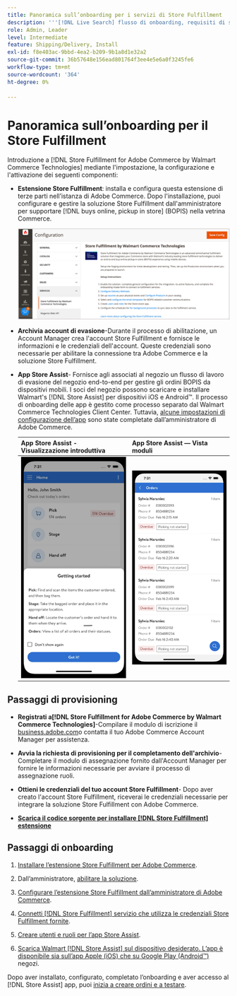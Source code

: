 ```yaml
---
title: Panoramica sull’onboarding per i servizi di Store Fulfillment
description: '''[!DNL Live Search] flusso di onboarding, requisiti di sistema, limiti e limitazioni."'
role: Admin, Leader
level: Intermediate
feature: Shipping/Delivery, Install
exl-id: f8e403ac-9bbd-4ea2-b209-9b1a8d1e32a2
source-git-commit: 36b57648e156ead801764f3ee4e5e6a0f3245fe6
workflow-type: tm+mt
source-wordcount: '364'
ht-degree: 0%

---
```


# Panoramica sull’onboarding per il Store Fulfillment

Introduzione a [!DNL Store Fulfillment for Adobe Commerce by Walmart Commerce Technologies] mediante l&#39;impostazione, la configurazione e l&#39;attivazione dei seguenti componenti:

- **Estensione Store Fulfillment**: installa e configura questa estensione di terze parti nell’istanza di Adobe Commerce. Dopo l&#39;installazione, puoi configurare e gestire la soluzione Store Fulfillment dall&#39;amministratore per supportare [!DNL buys online, pickup in store] (BOPIS) nella vetrina Commerce.

  ![[!DNL Store Fulfillment Service] configurazione nella visualizzazione Amministratore](assets/store-fulfillment-admin-home.png)

- **Archivia account di evasione**-Durante il processo di abilitazione, un Account Manager crea l&#39;account Store Fulfillment e fornisce le informazioni e le credenziali dell&#39;account. Queste credenziali sono necessarie per abilitare la connessione tra Adobe Commerce e la soluzione Store Fulfillment.

- **App Store Assist**- Fornisce agli associati al negozio un flusso di lavoro di evasione del negozio end-to-end per gestire gli ordini BOPIS da dispositivi mobili. I soci del negozio possono scaricare e installare Walmart&#39;s [!DNL Store Assist] per dispositivi iOS e Android™. Il processo di onboarding delle app è gestito come processo separato dal Walmart Commerce Technologies Client Center. Tuttavia, [alcune impostazioni di configurazione dell’app](user-setup.md) sono state completate dall’amministratore di Adobe Commerce.

  | App Store Assist - Visualizzazione introduttiva | App Store Assist — Vista moduli |
  |-------------------------------------------------------------------------------------------------------------|-----------------------------------------------------------------------------------------------|
  | ![[!DNL Store Assist App Getting Started] visualizza su dispositivo mobile](assets/store-assist-get-started-small.png) | ![[!DNL Store Assist App Orders view] su dispositivo mobile](assets/store-assist-orders-small.png) |

## Passaggi di provisioning

- **Registrati a[!DNL Store Fulfillment for Adobe Commerce by Walmart Commerce Technologies]**-Compilare il modulo di iscrizione il [business.adobe.com](https://business.adobe.com/resources/store-fulfillment.html)o contatta il tuo Adobe Commerce Account Manager per assistenza.

- **Avvia la richiesta di provisioning per il completamento dell&#39;archivio**-Completare il modulo di assegnazione fornito dall&#39;Account Manager per fornire le informazioni necessarie per avviare il processo di assegnazione ruoli.

- **Ottieni le credenziali del tuo account Store Fulfillment**- Dopo aver creato l&#39;account Store Fulfillment, riceverai le credenziali necessarie per integrare la soluzione Store Fulfillment con Adobe Commerce.

- **[Scarica il codice sorgente per installare [!DNL Store Fulfillment] estensione](install.md)**

## Passaggi di onboarding

1. [Installare l’estensione Store Fulfillment per Adobe Commerce](install.md).

1. Dall’amministratore, [abilitare la soluzione](enable-general.md).

1. [Configurare l’estensione Store Fulfillment dall’amministratore di Adobe Commerce](service-config-settings-overview.md).

1. [Connetti [!DNL Store Fulfillment] servizio che utilizza le credenziali Store Fulfillment fornite](connect-set-up-service.md).

1. [Creare utenti e ruoli per l’app Store Assist](user-setup.md).

1. [Scarica Walmart [!DNL Store Assist] sul dispositivo desiderato. L’app è disponibile sia sull’app Apple (iOS) che su Google Play (Android™)](app-setup.md) negozi.

Dopo aver installato, configurato, completato l’onboarding e aver accesso al [!DNL Store Assist] app, puoi [inizia a creare ordini e a testare](test-and-deploy.md).
